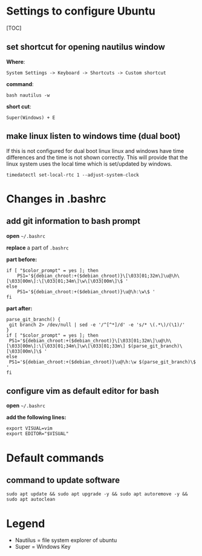 # Settings to configure Ubuntu
[TOC]

## set shortcut for opening nautilus window
**Where**:

```
System Settings -> Keyboard -> Shortcuts -> Custom shortcut
```

**command**:

```
bash nautilus -w
```

**short cut**:

```
Super(Windows) + E
```


## make linux listen to windows time (dual boot)
If this is not configured for dual boot linux linux and windows have time differences and the time is not shown correctly.
This will provide that the linux system uses the local time which is set/updated by windows.

```
timedatectl set-local-rtc 1 --adjust-system-clock
```


# Changes in .bashrc
## add git information to bash prompt

**open** ```~/.bashrc```

**replace** a part of ```.bashrc```

**part before:**
```
if [ "$color_prompt" = yes ]; then
    PS1='${debian_chroot:+($debian_chroot)}\[\033[01;32m\]\u@\h\[\033[00m\]:\[\033[01;34m\]\w\[\033[00m\]\$ '
else
    PS1='${debian_chroot:+($debian_chroot)}\u@\h:\w\$ '
fi
```


**part after:**
```
parse_git_branch() {
 git branch 2> /dev/null | sed -e '/^[^*]/d' -e 's/* \(.*\)/(\1)/'
}
if [ "$color_prompt" = yes ]; then
 PS1='${debian_chroot:+($debian_chroot)}\[\033[01;32m\]\u@\h\[\033[00m\]:\[\033[01;34m\]\w\[\033[01;33m\] $(parse_git_branch)\[\033[00m\]\$ '
else
 PS1='${debian_chroot:+($debian_chroot)}\u@\h:\w $(parse_git_branch)\$ '
fi
```

## configure vim as default editor for bash

**open** ```~/.bashrc```

**add the following lines:**
```
export VISUAL=vim
export EDITOR="$VISUAL"
```


# Default commands
## command to update software
```
sudo apt update && sudo apt upgrade -y && sudo apt autoremove -y && sudo apt autoclean
```


# Legend
- Nautilus =  file system explorer of ubuntu
- Super = Windows Key
